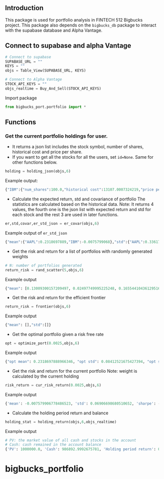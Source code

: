 ## Introduction

This package is used for portfolio analysis in FINTECH 512 Bigbucks project. This package also depends on the `bigbucks_db` package to interact with the supabase database and Alpha Vantage. 

## Connect to supabase and alpha Vantage
```python
# Connect to supabase
SUPABASE_URL = ""
KEYS = ""
objs = Table_View(SUPABASE_URL, KEYS)

# Connect to Alpha Vantage
STOCK_API_KEYS = ""
objs_realtime = Buy_And_Sell(STOCK_API_KEYS)
```
Import package
```python
from bigbucks_port.portfolio import *
```

## Functions
### Get the current portfolio holdings for user. 
- It returns a json list includes the stock symbol, number of shares, historical cost and price per share.
- If you want to get all the stocks for all the users, set `id=None`. Same for other functions below. 

```python
holding = holding_json(objs,6)
```
Example output:
```python
{"IBM":{"num_shares":100.0,"historical cost":13107.0007324219,"price per share":131.0700073242}}
```

- Calculate the expected return, std and covariance of portfolio
The statistics are calculated based on the historical data. 
Note: It returns 4 values, the fourth one is the json list with expected return and std for each stock and the rest 3 are used in later functions.

```python
er,std,covar,er_std_json = er_covar(objs,6)
```
Example output of `er_std_json`
```python
{"mean":{"AAPL":0.2318697889,"IBM":-0.0075799068},"std":{"AAPL":0.3361717704,"IBM":0.2759977582}}
```

- Get the risk and return for a list of portfolios with randomly generated weights

```python
# N: number of portfolios generated
return_risk = rand_scatter(5,objs,6)
```
Example output
```python
{"mean": [0.13009300157209497, 0.02497749995225248, 0.16554410436129516, 0.14454572030763208, 0.10086096141188186], "std": [0.06705431545265916, 0.0656856601122741, 0.07160084144613905, 0.0686922284906061, 0.06474888518469718]}
```

- Get the risk and return for the efficient frontier
```python
return_risk = frontier(objs,6)
```
Example output
```python
{"mean": [],"std":[]}
```

- Get the optimal portfolio given a risk free rate

```python
opt = optimize_port(0.0025,objs,6)
```
Example output
```python
{"opt mean": 0.2318697888966346, "opt std": 0.08412521675427394, "opt sharpe": 2.7265283555418782}
```

- Get the risk and return for the current portfolio
Note: weight is calculated by the current holding

```python
risk_return = cur_risk_return(0.0025,objs,6)
```
Example output
```python
{'mean': -0.007579906778486523, 'std': 0.06906698680510652, 'sharpe': -0.1459439197330273}
```

- Calculate the holding period return and balance
```python
holding_stat = holding_return(objs,6,objs_realtime)
```

Example output
```python
# PV: the market value of all cash and stocks in the account
# Cash: cash remained in the account balance
{'PV': 1000000.0, 'Cash': 986892.9992675781, 'Holding period return': 0.0}
```


# bigbucks_portfolio
